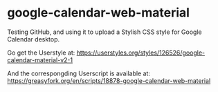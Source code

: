 # google-calendar-web-material
Testing GitHub, and using it to upload a Stylish CSS style for Google Calendar desktop.

Go get the Userstyle at:
https://userstyles.org/styles/126526/google-calendar-material-v2-1


And the correspongding Userscript is available at:
https://greasyfork.org/en/scripts/18878-google-calendar-web-material
